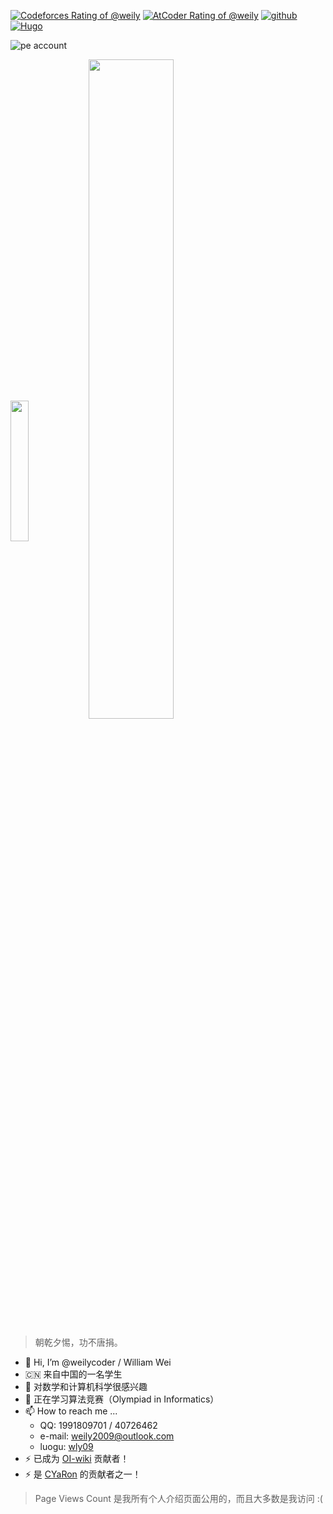 [![Codeforces Rating of @weily](https://cfrating.baoshuo.dev/rating?username=weily&style=flat)](https://codeforces.com/profile/weily)
[![AtCoder Rating of @weily](https://atrating.baoshuo.dev/rating?username=weily&style=flat)](https://atcoder.jp/users/weily)
[![github](https://img.shields.io/badge/github-weilycoder-blue?logo=github)](https://github.com/weilycoder)
[![Hugo](https://img.shields.io/badge/Blog-weily09-FF4088?logo=Hugo)](https://weilycoder.dpdns.org/)

![pe account](https://projecteuler.net/profile/weily09.png)

<div>
  <img align="center" width="24%" src="https://github-readme-stats.vercel.app/api/top-langs/?username=weilycoder">
  <img align="center" width="52%" src="https://github-readme-stats.vercel.app/api?username=weilycoder&theme=gruvbox&show_icons=true">
</div>

> 朝乾夕惕，功不唐捐。

- 👋 Hi, I’m @weilycoder / William Wei
- 🇨🇳 来自中国的一名学生
- 👀 对数学和计算机科学很感兴趣
- 💞️ 正在学习算法竞赛（Olympiad in Informatics）
- 📫 How to reach me ...
  - QQ: 1991809701 / 40726462
  - e-mail: [weily2009@outlook.com](mailto:weily2009@outlook.com)
  - luogu: [wly09](https://www.luogu.com/user/818693)
- ⚡ 已成为 [OI-wiki](https://github.com/OI-wiki/OI-wiki) 贡献者！
- ⚡ 是 [CYaRon](https://github.com/luogu-dev/cyaron) 的贡献者之一！

> Page Views Count 是我所有个人介绍页面公用的，而且大多数是我访问 :(

<!---
weilycoder/weilycoder is a ✨ special ✨ repository because its `README.md` (this file) appears on your GitHub profile.
You can click the Preview link to take a look at your changes.
--->
